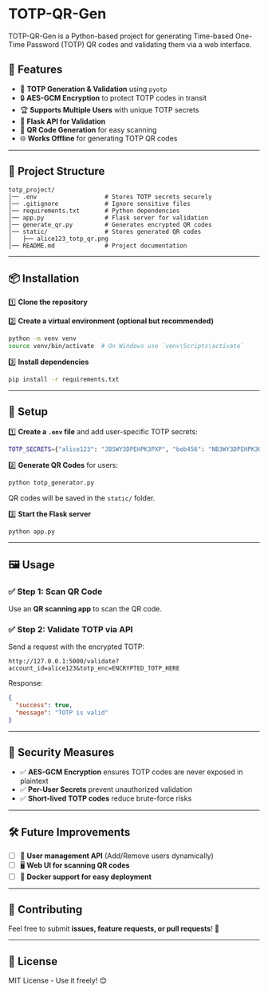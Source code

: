 # TOTP-QR-Gen

TOTP-QR-Gen is a Python-based project for generating Time-based One-Time Password (TOTP) QR codes and validating them via a web interface.

## 🚀 Features
- 🔑 **TOTP Generation & Validation** using `pyotp`
- 🔒 **AES-GCM Encryption** to protect TOTP codes in transit
- 🏆 **Supports Multiple Users** with unique TOTP secrets
- 📡 **Flask API for Validation**
- 📱 **QR Code Generation** for easy scanning
- 🌐 **Works Offline** for generating TOTP QR codes

---

## 📂 Project Structure
```
totp_project/
│── .env                   # Stores TOTP secrets securely
│── .gitignore             # Ignore sensitive files
│── requirements.txt       # Python dependencies
│── app.py                 # Flask server for validation
│── generate_qr.py         # Generates encrypted QR codes
│── static/                # Stores generated QR codes
│   ├── alice123_totp_qr.png
│── README.md              # Project documentation
```

---

## 📦 Installation
1️⃣ **Clone the repository**

2️⃣ **Create a virtual environment (optional but recommended)**
```bash
python -m venv venv
source venv/bin/activate  # On Windows use `venv\Scripts\activate`
```

3️⃣ **Install dependencies**
```bash
pip install -r requirements.txt
```

---

## 🔧 Setup
1️⃣ **Create a `.env` file** and add user-specific TOTP secrets:
```bash
TOTP_SECRETS={"alice123": "JBSWY3DPEHPK3PXP", "bob456": "NB3WY3DPEHPK3QWE"}
```

2️⃣ **Generate QR Codes** for users:
```bash
python totp_generator.py
```
QR codes will be saved in the `static/` folder.

3️⃣ **Start the Flask server**
```bash
python app.py
```

---

## 🖼️ Usage
### ✅ **Step 1: Scan QR Code**
Use an **QR scanning app** to scan the QR code.

### ✅ **Step 2: Validate TOTP via API**
Send a request with the encrypted TOTP:
```
http://127.0.0.1:5000/validate?account_id=alice123&totp_enc=ENCRYPTED_TOTP_HERE
```
Response:
```json
{
  "success": true,
  "message": "TOTP is valid"
}
```

---

## 🔐 Security Measures
- ✅ **AES-GCM Encryption** ensures TOTP codes are never exposed in plaintext
- ✅ **Per-User Secrets** prevent unauthorized validation
- ✅ **Short-lived TOTP codes** reduce brute-force risks

---

## 🛠️ Future Improvements
- [ ] 🔄 **User management API** (Add/Remove users dynamically)
- [ ] 🖥️ **Web UI for scanning QR codes**
- [ ] 📡 **Docker support for easy deployment**

---

## 🤝 Contributing
Feel free to submit **issues, feature requests, or pull requests**! 🚀

---

## 📜 License
MIT License - Use it freely! 😊

